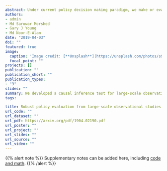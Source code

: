 ```yaml
---
abstract: Under current policy decision making paradigm, we make or evaluate a policy decision by intervening different socio-economic parameters and analyzing the impact of those interventions. This process involves identifying the causal relation between interventions and outcomes. Matching method is one of the popular techniques to identify such causal relations. However, in one-to-one matching, when a treatment or control unit has multiple pair assignment options with similar match quality, different matching algorithms often assign different pairs. Since, all the matching algorithms assign pair without considering the outcomes, it is possible that with same data and same hypothesis, different experimenters can make different conclusions. This problem becomes more prominent in case of large-scale observational studies. Recently, a robust approach is proposed to tackle the uncertainty which uses discrete optimization techniques to explore all possible assignments. Though optimization techniques are very efficient in its own way, they are not scalable to big data. In this work, we consider causal inference testing with binary outcomes and propose computationally efficient algorithms that are scalable to large-scale observational studies. By leveraging the structure of the optimization model, we propose a robustness condition which further reduces the computational burden. We validate the efficiency of the proposed algorithms by testing the causal relation between Hospital Readmission Reduction Program (HRRP) and readmission to different hospital (non-index readmission) on the State of California Patient Discharge Database from 2010 to 2014. Our result shows that HRRP has a causal relation with the increase in non-index readmission and the proposed algorithms proved to be highly scalable in testing causal relations from large-scale observational studies.
authors:
- admin
- Md Sarowar Morshed
- Gary J Young
- Md Noor-E-Alam
date: "2019-04-03"
doi: ""
featured: true
image:
  caption: 'Image credit: [**Unsplash**](https://unsplash.com/photos/s9CC2SKySJM)'
  focal_point: ""
projects: []
publication: ""
publication_short: ""
publication_types:
- "3"
slides: ""
summary: We developed a causal inference test for large-scale observational studies with binay outcomes which is robust to the choice of matching methods. We validate the efficiency of the proposed algorithms by testing the causal relation between Hospital Readmission Reduction Program (HRRP) and readmission to different hospital (non-index readmission) on the State of California Patient Discharge Database from 2010 to 2014. Our result shows that HRRP has a causal relation with the increase in non-index readmission and the proposed algorithms proved to be highly scalable in testing causal relations from large-scale observational studies.
tags:

title: Robust policy evaluation from large-scale observational studies
url_code: ""
url_dataset: ""
url_pdf: https://arxiv.org/pdf/1904.02190.pdf
url_poster: ""
url_project: ""
url_slides: ""
url_source: ""
url_video: ""
---
```


{{% alert note %}}
Supplementary notes can be added here, including [code and math](https://sourcethemes.com/academic/docs/writing-markdown-latex/).
{{% /alert %}}
